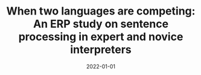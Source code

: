 ---
title: "When two languages are competing: An ERP study on sentence processing in expert and novice interpreters"
collection: publications
type: "Article"
new_start: "True"
venue: "<i>Interpreting</i>"
date: "2022-01-01"
citation: "Fan , C. D., <u>Collart, A.</u>, & Chan S*. (2022). When two languages are competing: An ERP study on sentence processing in expert and novice interpreters, <i>Interpreting</i>, <i>24</i>(1), 1-37."
paperurl: "https://doi.org/10.1075/intp.00069.fan"
permalink: "https://doi.org/10.1075/intp.00069.fan"

---